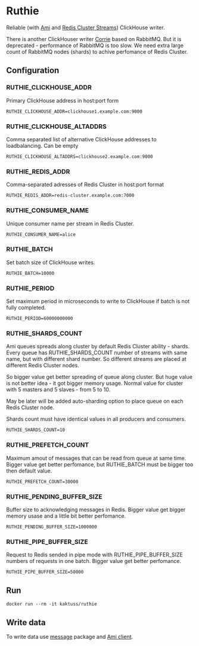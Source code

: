 # Ruthie

Reliable (with [Ami](https://github.com/kak-tus/ami) and [Redis Cluster Streams](https://redis.io/topics/streams-intro)) ClickHouse writer.

There is another ClickHouser writer [Corrie](https://github.com/kak-tus/corrie) based on RabbitMQ. But it is deprecated - performance of RabbitMQ is too slow. We need extra large count of RabbitMQ nodes (shards) to achive perfomance of Redis Cluster.

## Configuration

### RUTHIE_CLICKHOUSE_ADDR

Primary ClickHouse address in host:port form

```
RUTHIE_CLICKHOUSE_ADDR=clickhouse1.example.com:9000
```

### RUTHIE_CLICKHOUSE_ALTADDRS

Comma separated list of alternative ClickHouse addresses to loadbalancing. Can be empty

```
RUTHIE_CLICKHOUSE_ALTADDRS=clickhouse2.example.com:9000
```

### RUTHIE_REDIS_ADDR

Comma-separated adresses of Redis Cluster in host:port format

```
RUTHIE_REDIS_ADDR=redis-cluster.example.com:7000
```

### RUTHIE_CONSUMER_NAME

Unique consumer name per stream in Redis Cluster.

```
RUTHIE_CONSUMER_NAME=alice
```

### RUTHIE_BATCH

Set batch size of ClickHouse writes.

```
RUTHIE_BATCH=10000
```

### RUTHIE_PERIOD

Set maximum period in microseconds to write to ClickHouse if batch is not fully completed.

```
RUTHIE_PERIOD=60000000000
```

### RUTHIE_SHARDS_COUNT

Ami queues spreads along cluster by default Redis Cluster ability - shards. Every queue has RUTHIE_SHARDS_COUNT number of streams with same name, but with different shard number. So different streams are placed at different Redis Cluster nodes.

So bigger value get better spreading of queue along cluster. But huge value is not better idea - it got bigger memory usage. Normal value for cluster with 5 masters and 5 slaves - from 5 to 10.

May be later will be added auto-sharding option to place queue on each Redis Cluster node.

Shards count must have identical values in all producers and consumers.

```
RUTHIE_SHARDS_COUNT=10
```

### RUTHIE_PREFETCH_COUNT

Maximum amout of messages that can be read from queue at same time. Bigger value get better perfomance, but RUTHIE_BATCH must be bigger too then default value.

```
RUTHIE_PREFETCH_COUNT=30000
```

### RUTHIE_PENDING_BUFFER_SIZE

Buffer size to acknowledging messages in Redis. Bigger value get bigger memory usase and a little bit better perfomance.

```
RUTHIE_PENDING_BUFFER_SIZE=1000000
```

### RUTHIE_PIPE_BUFFER_SIZE

Request to Redis sended in pipe mode with RUTHIE_PIPE_BUFFER_SIZE numbers of requests in one batch. Bigger value get better perfomance.

```
RUTHIE_PIPE_BUFFER_SIZE=50000
```

## Run

```
docker run --rm -it kaktuss/ruthie
```

## Write data

To write data use [message](https://godoc.org/github.com/kak-tus/ruthie/message) package and [Ami client](https://github.com/kak-tus/ami).
